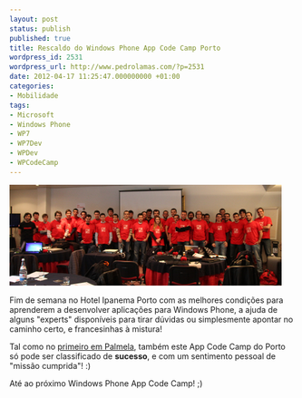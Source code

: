 ```yaml
---
layout: post
status: publish
published: true
title: Rescaldo do Windows Phone App Code Camp Porto
wordpress_id: 2531
wordpress_url: http://www.pedrolamas.com/?p=2531
date: 2012-04-17 11:25:47.000000000 +01:00
categories:
- Mobilidade
tags:
- Microsoft
- Windows Phone
- WP7
- WP7Dev
- WPDev
- WPCodeCamp
---
```

[![](/wp-content/uploads/2012/04/Windows-Phone-App-Code-Camp-Porto-Thumb.png "Windows Phone App Code Camp Porto")](/wp-content/uploads/2012/04/Windows-Phone-App-Code-Camp-Porto.png)

Fim de semana no Hotel Ipanema Porto com as melhores condições para aprenderem a desenvolver aplicações para Windows Phone, a ajuda de alguns "experts" disponíveis para tirar dúvidas ou simplesmente apontar no caminho certo, e francesinhas à mistura!

Tal como no [primeiro em Palmela](/2011/12/22/rescaldo-do-windows-phone-app-code-camp/), também este App Code Camp do Porto só pode ser classificado de **sucesso**, e com um sentimento pessoal de "missão cumprida"! :)

Até ao próximo Windows Phone App Code Camp! ;)
